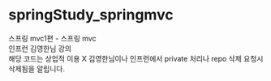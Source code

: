 # springStudy_springmvc
스프링 mvc1편 - 스프링  mvc <br>
인프런 김영한님 강의 <br>
해당 코드는 상업적 이용 X 김영한님이나 인프런에서 private 처리나 repo 삭제 요청시 삭제됨을 알립니다. 
